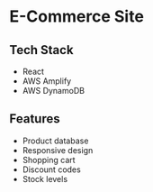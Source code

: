 # E-Commerce Site
## Tech Stack
- React
- AWS Amplify
- AWS DynamoDB

## Features
- Product database
- Responsive design
- Shopping cart
- Discount codes
- Stock levels
